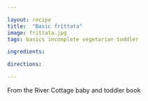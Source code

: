 ```yaml
---

layout: recipe
title:  "Basic frittata"
image: frittata.jpg
tags: basics incomplete vegetarian toddler

ingredients:

directions:

---
```


From the River Cottage baby and toddler book
